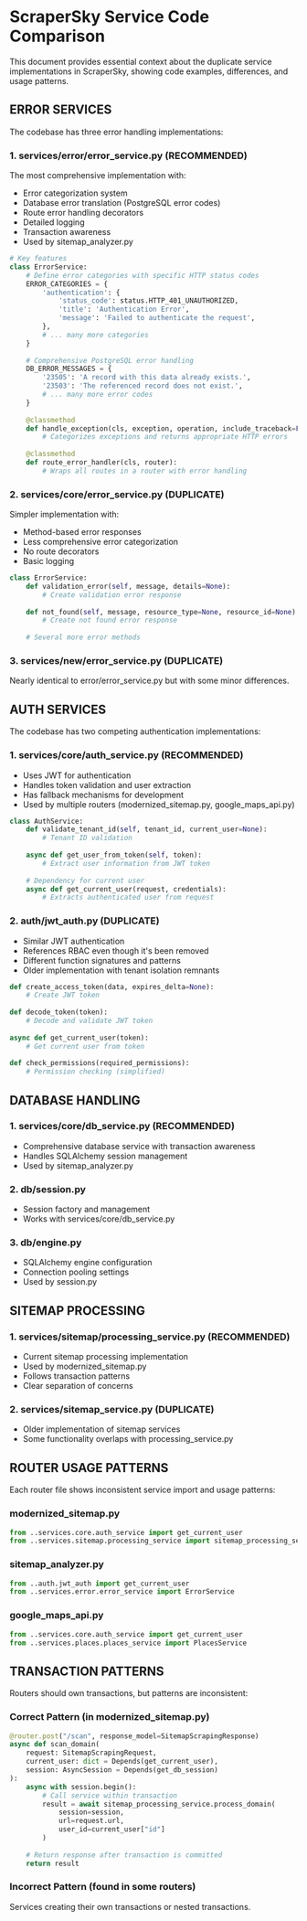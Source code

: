 # ScraperSky Service Code Comparison

This document provides essential context about the duplicate service implementations in ScraperSky, showing code examples, differences, and usage patterns.

## ERROR SERVICES

The codebase has three error handling implementations:

### 1. services/error/error_service.py (RECOMMENDED)
The most comprehensive implementation with:
- Error categorization system
- Database error translation (PostgreSQL error codes)
- Route error handling decorators
- Detailed logging
- Transaction awareness
- Used by sitemap_analyzer.py

```python
# Key features
class ErrorService:
    # Define error categories with specific HTTP status codes
    ERROR_CATEGORIES = {
        'authentication': {
            'status_code': status.HTTP_401_UNAUTHORIZED,
            'title': 'Authentication Error',
            'message': 'Failed to authenticate the request',
        },
        # ... many more categories
    }
    
    # Comprehensive PostgreSQL error handling
    DB_ERROR_MESSAGES = {
        '23505': 'A record with this data already exists.',
        '23503': 'The referenced record does not exist.',
        # ... many more error codes
    }
    
    @classmethod
    def handle_exception(cls, exception, operation, include_traceback=False):
        # Categorizes exceptions and returns appropriate HTTP errors
        
    @classmethod
    def route_error_handler(cls, router):
        # Wraps all routes in a router with error handling
```

### 2. services/core/error_service.py (DUPLICATE)
Simpler implementation with:
- Method-based error responses
- Less comprehensive error categorization
- No route decorators
- Basic logging

```python
class ErrorService:
    def validation_error(self, message, details=None):
        # Create validation error response
        
    def not_found(self, message, resource_type=None, resource_id=None):
        # Create not found error response
        
    # Several more error methods
```

### 3. services/new/error_service.py (DUPLICATE)
Nearly identical to error/error_service.py but with some minor differences.

## AUTH SERVICES

The codebase has two competing authentication implementations:

### 1. services/core/auth_service.py (RECOMMENDED)
- Uses JWT for authentication
- Handles token validation and user extraction
- Has fallback mechanisms for development
- Used by multiple routers (modernized_sitemap.py, google_maps_api.py)

```python
class AuthService:
    def validate_tenant_id(self, tenant_id, current_user=None):
        # Tenant ID validation
        
    async def get_user_from_token(self, token):
        # Extract user information from JWT token
        
    # Dependency for current user
    async def get_current_user(request, credentials):
        # Extracts authenticated user from request
```

### 2. auth/jwt_auth.py (DUPLICATE)
- Similar JWT authentication
- References RBAC even though it's been removed
- Different function signatures and patterns
- Older implementation with tenant isolation remnants

```python
def create_access_token(data, expires_delta=None):
    # Create JWT token
    
def decode_token(token):
    # Decode and validate JWT token
    
async def get_current_user(token):
    # Get current user from token
    
def check_permissions(required_permissions):
    # Permission checking (simplified)
```

## DATABASE HANDLING

### 1. services/core/db_service.py (RECOMMENDED)
- Comprehensive database service with transaction awareness
- Handles SQLAlchemy session management
- Used by sitemap_analyzer.py

### 2. db/session.py
- Session factory and management
- Works with services/core/db_service.py

### 3. db/engine.py
- SQLAlchemy engine configuration
- Connection pooling settings
- Used by session.py

## SITEMAP PROCESSING

### 1. services/sitemap/processing_service.py (RECOMMENDED)
- Current sitemap processing implementation
- Used by modernized_sitemap.py
- Follows transaction patterns
- Clear separation of concerns

### 2. services/sitemap_service.py (DUPLICATE)
- Older implementation of sitemap services
- Some functionality overlaps with processing_service.py

## ROUTER USAGE PATTERNS

Each router file shows inconsistent service import and usage patterns:

### modernized_sitemap.py
```python
from ..services.core.auth_service import get_current_user
from ..services.sitemap.processing_service import sitemap_processing_service
```

### sitemap_analyzer.py
```python
from ..auth.jwt_auth import get_current_user
from ..services.error.error_service import ErrorService
```

### google_maps_api.py
```python
from ..services.core.auth_service import get_current_user
from ..services.places.places_service import PlacesService
```

## TRANSACTION PATTERNS

Routers should own transactions, but patterns are inconsistent:

### Correct Pattern (in modernized_sitemap.py)
```python
@router.post("/scan", response_model=SitemapScrapingResponse)
async def scan_domain(
    request: SitemapScrapingRequest,
    current_user: dict = Depends(get_current_user),
    session: AsyncSession = Depends(get_db_session)
):
    async with session.begin():
        # Call service within transaction
        result = await sitemap_processing_service.process_domain(
            session=session,
            url=request.url,
            user_id=current_user["id"]
        )
    
    # Return response after transaction is committed
    return result
```

### Incorrect Pattern (found in some routers)
Services creating their own transactions or nested transactions.